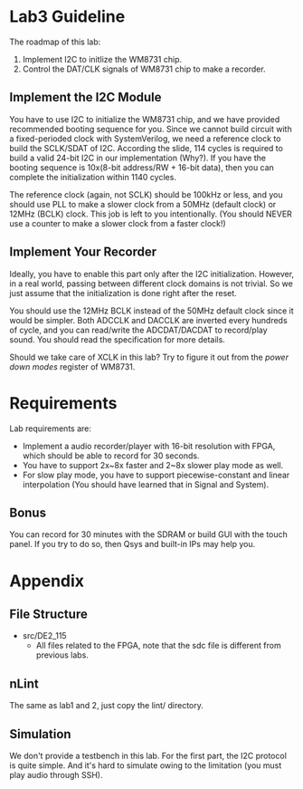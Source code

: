 # Lab3 Guideline

The roadmap of this lab:

1. Implement I2C to initlize the WM8731 chip.
2. Control the DAT/CLK signals of WM8731 chip to make a recorder.

## Implement the I2C Module
You have to use I2C to initialize the WM8731 chip,
and we have provided recommended booting sequence for you.
Since we cannot build circuit with a fixed-perioded clock with SystemVerilog,
we need a reference clock to build the SCLK/SDAT of I2C.
According the slide, 114 cycles is required to build a valid 24-bit I2C in our implementation (Why?).
If you have the booting sequence is 10x(8-bit address/RW + 16-bit data),
then you can complete the initialization within 1140 cycles.

The reference clock (again, not SCLK) should be 100kHz or less,
and you should use PLL to make a slower clock from a 50MHz (default clock) or
12MHz (BCLK) clock.
This job is left to you intentionally.
(You should NEVER use a counter to make a slower clock from a faster clock!)

## Implement Your Recorder
Ideally, you have to enable this part only after the I2C initialization.
However, in a real world, passing between different clock domains is not trivial.
So we just assume that the initialization is done right after the reset.

You should use the 12MHz BCLK instead of the 50MHz default clock since it would be simpler.
Both ADCCLK and DACCLK are inverted every hundreds of cycle,
and you can read/write the ADCDAT/DACDAT to record/play sound.
You should read the specification for more details.

Should we take care of XCLK in this lab?
Try to figure it out from the *power down modes* register of WM8731.

# Requirements
Lab requirements are:

* Implement a audio recorder/player with 16-bit resolution with FPGA,
  which should be able to record for 30 seconds.
* You have to support 2x\~8x faster and 2\~8x slower play mode as well.
* For slow play mode, you have to support piecewise-constant and linear interpolation
  (You should have learned that in Signal and System).

## Bonus
You can record for 30 minutes with the SDRAM or build GUI with the touch panel.
If you try to do so, then Qsys and built-in IPs may help you.

# Appendix
## File Structure

* src/DE2\_115
	* All files related to the FPGA, note that the sdc file is different from previous labs.

## nLint
The same as lab1 and 2, just copy the lint/ directory.

## Simulation
We don't provide a testbench in this lab.
For the first part, the I2C protocol is quite simple.
And it's hard to simulate owing to the limitation (you must play audio through SSH).


